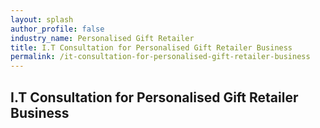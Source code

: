 ```yaml
---
layout: splash 
author_profile: false 
industry_name: Personalised Gift Retailer
title: I.T Consultation for Personalised Gift Retailer Business
permalink: /it-consultation-for-personalised-gift-retailer-business
---
```


## I.T Consultation for Personalised Gift Retailer Business